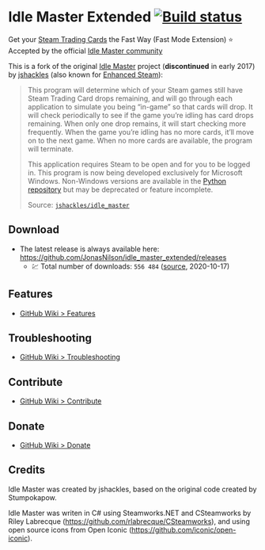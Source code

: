 Idle Master Extended [![Build status](https://ci.appveyor.com/api/projects/status/96wf12emnlbmo4sj?svg=true)](https://ci.appveyor.com/project/JonasNilson/idle-master-extended)
===========
Get your [Steam Trading Cards](https://steamcommunity.com/tradingcards/) the Fast Way (Fast Mode Extension)
⭐️ Accepted by the official [Idle Master community](https://steamcommunity.com/groups/idlemastery/discussions/0/1485487749771924917/)

This is a fork of the original [Idle Master](https://github.com/jshackles/idle_master) project (**discontinued** in early 2017) by [jshackles](https://github.com/jshackles) (also known for [Enhanced Steam](https://github.com/jshackles/Enhanced_Steam)):

> This program will determine which of your Steam games still have Steam Trading Card drops remaining, and will go through each application to simulate you being “in-game” so that cards will drop. It will check periodically to see if the game you’re idling has card drops remaining. When only one drop remains, it will start checking more frequently. When the game you’re idling has no more cards, it’ll move on to the next game. When no more cards are available, the program will terminate. 
> 
> This application requires Steam to be open and for you to be logged in.  This program is now being developed exclusively for Microsoft Windows. Non-Windows versions are available in the [Python repository](https://github.com/jshackles/idle_master_py) but may be deprecated or feature incomplete.
> 
> Source: [`jshackles/idle_master`](https://github.com/jshackles/idle_master) 

Download
-------
* The latest release is always available here: https://github.com/JonasNilson/idle_master_extended/releases
  * 💹 Total number of downloads: `556 484` ([source](https://somsubhra.com/github-release-stats/?username=JonasNilson&repository=idle_master_extended), 2020-10-17)

Features
-------
* [GitHub Wiki > Features](https://github.com/JonasNilson/idle_master_extended/wiki/Features)

Troubleshooting
-------
* [GitHub Wiki > Troubleshooting](https://github.com/JonasNilson/idle_master_extended/wiki/Troubleshooting-and-common-solutions)

Contribute
-------
* [GitHub Wiki > Contribute](https://github.com/JonasNilson/idle_master_extended/wiki/Contribute)

Donate
-------
* [GitHub Wiki > Donate](https://github.com/JonasNilson/idle_master_extended/wiki/Donate)

Credits
-------
Idle Master was created by jshackles, based on the original code created by Stumpokapow.

Idle Master was writen in C# using Steamworks.NET and CSteamworks by Riley Labrecque (https://github.com/rlabrecque/CSteamworks), and using open source icons from Open Iconic (https://github.com/iconic/open-iconic).
